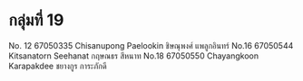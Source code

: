 # กลุ่มที่ 19
No. 12 67050335 Chisanupong Paelookin
ชิษณุพงศ์ แพลูกอินทร์
No.16 67050544 Kitsanatorn Seehanat
กฤษณธร สีหนาท
No.18 67050550 Chayangkoon Karapakdee
ชยางกูร การะภักดี
